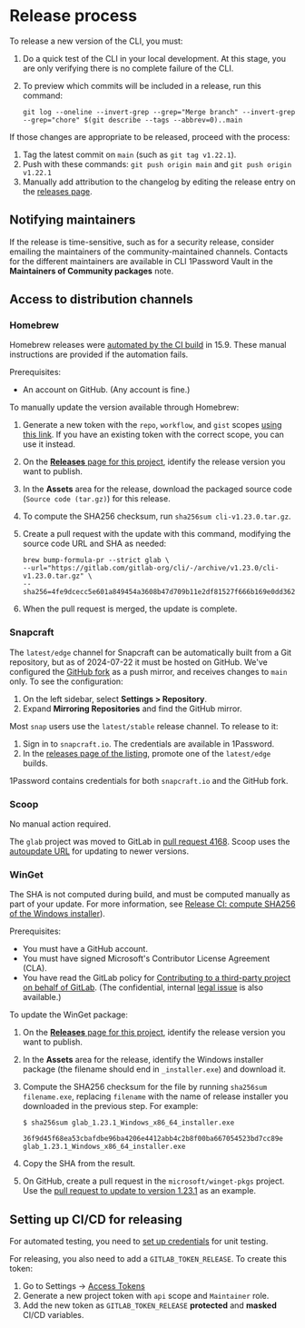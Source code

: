 # Release process

To release a new version of the CLI, you must:

1. Do a quick test of the CLI in your local development. At this stage, you are only verifying there is no complete failure of the CLI.
1. To preview which commits will be included in a release, run this command:

   ```shell
   git log --oneline --invert-grep --grep="Merge branch" --invert-grep --grep="chore" $(git describe --tags --abbrev=0)..main
   ```

If those changes are appropriate to be released, proceed with the process:

1. Tag the latest commit on `main` (such as `git tag v1.22.1`).
1. Push with these commands: `git push origin main` and `git push origin v1.22.1`
1. Manually add attribution to the changelog by editing the release entry on the [releases page](https://gitlab.com/gitlab-org/cli/-/releases).

## Notifying maintainers

If the release is time-sensitive, such as for a security release, consider emailing
the maintainers of the community-maintained channels. Contacts for the different maintainers
are available in CLI 1Password Vault in the **Maintainers of Community packages** note.

## Access to distribution channels

### Homebrew

Homebrew releases were [automated by the CI build](https://gitlab.com/gitlab-org/cli/-/merge_requests/1137) in 15.9.
These manual instructions are provided if the automation fails.

Prerequisites:

- An account on GitHub. (Any account is fine.)

To manually update the version available through Homebrew:

1. Generate a new token with the `repo`, `workflow`, and `gist` scopes  [using this link](https://github.com/settings/tokens/new?scopes=gist,repo,workflow&description=Homebrew). If you have an existing token with the correct scope, you can use it instead.
1. On the [**Releases** page for this project](https://gitlab.com/gitlab-org/cli/-/releases), identify the release version you want to publish.
1. In the **Assets** area for the release, download the packaged source code (`Source code (tar.gz)`) for this release.
1. To compute the SHA256 checksum, run `sha256sum cli-v1.23.0.tar.gz`.
1. Create a pull request with the update with this command, modifying the source code URL and SHA as needed:

   ```shell
   brew bump-formula-pr --strict glab \
   --url="https://gitlab.com/gitlab-org/cli/-/archive/v1.23.0/cli-v1.23.0.tar.gz" \
   --sha256=4fe9dcecc5e601a849454a3608b47d709b11e2df81527f666b169e0dd362d7df
   ```

1. When the pull request is merged, the update is complete.

### Snapcraft

The `latest/edge` channel for Snapcraft can be automatically built from a Git repository,
but as of 2024-07-22 it must be hosted on GitHub. We've configured the [GitHub fork](https://github.com/gl-cli/glab)
as a push mirror, and receives changes to `main` only. To see the configuration:

1. On the left sidebar, select **Settings > Repository**.
1. Expand **Mirroring Repositories** and find the GitHub mirror.

Most `snap` users use the `latest/stable` release channel. To release to it:

1. Sign in to `snapcraft.io`. The credentials are available in 1Password.
1. In the [releases page of the listing](https://snapcraft.io/glab/releases),
   promote one of the `latest/edge` builds.

1Password contains credentials for both `snapcraft.io` and the GitHub fork.

### Scoop

No manual action required.

The `glab` project was moved to GitLab in [pull request 4168](https://github.com/ScoopInstaller/Main/pull/4168/files). Scoop uses the [autoupdate URL](https://github.com/ScoopInstaller/Main/pull/4168/files#diff-f454f19e58d4c978be55818fa3c6ad5e1424e81fbb0b693dca0b76cc879f5457L21) for updating to newer versions.

### WinGet

The SHA is not computed during build, and must be computed manually as part of your update.
For more information, see [Release CI: compute SHA256 of the Windows installer](https://gitlab.com/gitlab-org/cli/-/issues/1133)).

Prerequisites:

- You must have a GitHub account.
- You must have signed Microsoft's Contributor License Agreement (CLA).
- You have read the GitLab policy for [Contributing to a third-party project on behalf of GitLab](https://handbook.gitlab.com/handbook/engineering/open-source/). (The confidential, internal [legal issue](https://gitlab.com/gitlab-com/legal-and-compliance/-/issues/1286) is also available.)

To update the WinGet package:

1. On the [**Releases** page for this project](https://gitlab.com/gitlab-org/cli/-/releases), identify the release version you want to publish.
1. In the **Assets** area for the release, identify the Windows installer package (the filename should end in `_installer.exe`) and download it.
1. Compute the SHA256 checksum for the file by running `sha256sum filename.exe`, replacing `filename` with the name of release installer you downloaded in the previous step. For example:

   ```shell
   $ sha256sum glab_1.23.1_Windows_x86_64_installer.exe

   36f9d45f68ea53cbafdbe96ba4206e4412abb4c2b8f00ba667054523bd7cc89e  glab_1.23.1_Windows_x86_64_installer.exe
   ```

1. Copy the SHA from the result.
1. On GitHub, create a pull request in the `microsoft/winget-pkgs` project. Use the
   [pull request to update to version 1.23.1](https://github.com/microsoft/winget-pkgs/pull/90349) as an example.

## Setting up CI/CD for releasing

For automated testing, you need to [set up credentials](https://gitlab.com/groups/gitlab-org/-/epics/8251) for unit testing.

For releasing, you also need to add a `GITLAB_TOKEN_RELEASE`. To create this token:

1. Go to Settings -> [Access Tokens](https://gitlab.com/gitlab-org/cli/-/settings/access_tokens)
1. Generate a new project token with `api` scope and `Maintainer` role.
1. Add the new token as `GITLAB_TOKEN_RELEASE` **protected** and **masked** CI/CD variables.
